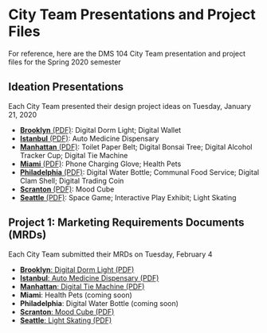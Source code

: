 # City Team Presentations and Project Files
For reference, here are the DMS 104 City Team presentation and project files for the Spring 2020 semester 

## Ideation Presentations

Each City Team presented their design project ideas on Tuesday, January 21, 2020

- [**Brooklyn** (PDF)](files/brooklynIDEAS.pdf): Digital Dorm Light; Digital Wallet
- [**Istanbul** (PDF)](files/istanbulIDEAS.pdf): Auto Medicine Dispensary
- [**Manhattan** (PDF)](files/manhattanIDEAS.pdf): Toilet Paper Belt; Digital Bonsai Tree; Digital Alcohol Tracker Cup; Digital Tie Machine
- [**Miami** (PDF)](files/miamiIDEAS.pdf): Phone Charging Glove; Health Pets
- [**Philadelphia** (PDF)](files/philadelphiaIDEAS.pdf): Digital Water Bottle; Communal Food Service; Digital Clam Shell; Digital Trading Coin
- [**Scranton** (PDF)](files/scrantonIDEAS.pdf): Mood Cube
- [**Seattle** (PDF)](files/seattleIDEAS.pdf): Space Game; Interactive Play Exhibit; Light Skating

## Project 1: Marketing Requirements Documents (MRDs)

Each City Team submitted their MRDs on Tuesday, February 4

- [**Brooklyn**: Digital Dorm Light (PDF)](files/brooklynMRD.pdf)
- [**Istanbul**: Auto Medicine Dispensary (PDF)](files/istanbulMRD.pdf)
- [**Manhattan**: Digital Tie Machine (PDF)](files/manhattanMRD.pdf)
- **Miami**: Health Pets (coming soon)
- **Philadelphia**: Digital Water Bottle (coming soon)
- [**Scranton**: Mood Cube (PDF)](files/scrantonMRD.pdf)
- [**Seattle**: Light Skating (PDF)](files/seattleMRD.pdf)

